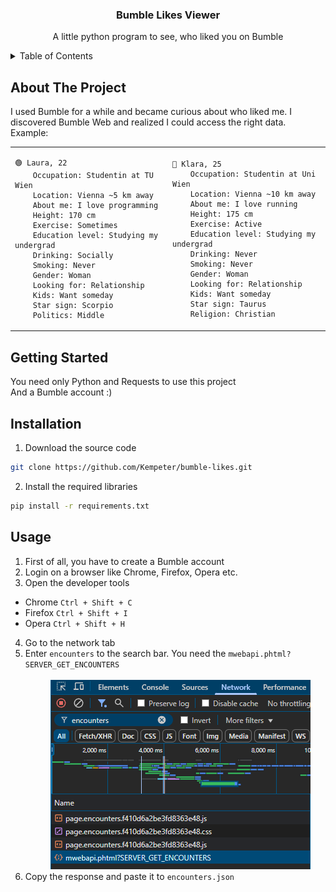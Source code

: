 <!-- PROJECT LOGO -->
<h3 align="center">Bumble Likes Viewer</h3>

  <p align="center">
    A little python program to see, who liked you on Bumble
  </p>
</div>



<!-- TABLE OF CONTENTS -->
<details>
  <summary>Table of Contents</summary>
  <ol>
    <li>
      <a href="#about-the-project">About The Project</a>
    </li>
    <li>
      <a href="#getting-started">Getting Started</a>
    </li>
    <li><a href="#usage">Usage</a></li>
  </ol>
</details>



<!-- ABOUT THE PROJECT -->
## About The Project

I used Bumble for a while and became curious about who liked me. I discovered Bumble Web and realized I could access the right data.<br>
Example:
<table border-collapse: collapse>
  <tbody>
  <tr>
    <td>
      <pre>
<code>🟢 Laura, 22
    Occupation: Studentin at TU Wien
    Location: Vienna ~5 km away
    About me: I love programming
    Height: 170 cm
    Exercise: Sometimes
    Education level: Studying my undergrad
    Drinking: Socially
    Smoking: Never
    Gender: Woman
    Looking for: Relationship
    Kids: Want someday
    Star sign: Scorpio
    Politics: Middle</code></pre>
    </td>
    <td>
      <pre>
<code>🔴 Klara, 25
    Occupation: Studentin at Uni Wien
    Location: Vienna ~10 km away
    About me: I love running
    Height: 175 cm
    Exercise: Active
    Education level: Studying my undergrad
    Drinking: Never
    Smoking: Never
    Gender: Woman
    Looking for: Relationship
    Kids: Want someday
    Star sign: Taurus
    Religion: Christian</code></pre>
    </td>
  </tr>
  </tbody>
</table>


<!-- GETTING STARTED -->
## Getting Started

You need only Python and Requests to use this project<br>
And a Bumble account :)

## Installation 
1. Download the source code
```sh
git clone https://github.com/Kempeter/bumble-likes.git
```
2. Install the required libraries
```sh
pip install -r requirements.txt
```



<!-- USAGE EXAMPLES -->
## Usage
1.  First of all, you have to create a Bumble account
2.  Login on a browser like Chrome, Firefox, Opera etc.
3.  Open the developer tools
  * Chrome ```Ctrl + Shift + C```
  * Firefox ```Ctrl + Shift + I```
  * Opera ```Ctrl + Shift + H```
4. Go to the network tab
5. Enter ```encounters``` to the search bar. You need the ```mwebapi.phtml?SERVER_GET_ENCOUNTERS``` <br><br> <img src="project_images/network1.png" style="margin-left:40px">
6. Copy the response and paste it to ```encounters.json```

